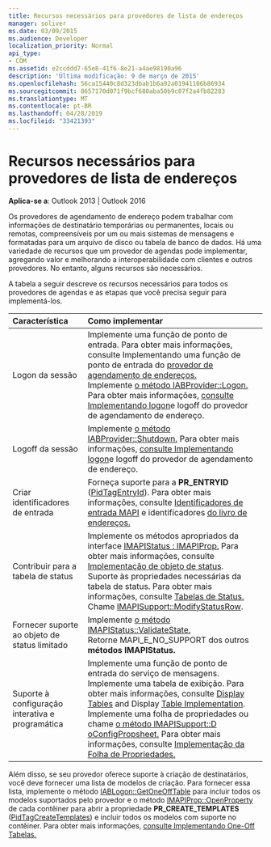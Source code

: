```yaml
---
title: Recursos necessários para provedores de lista de endereços
manager: soliver
ms.date: 03/09/2015
ms.audience: Developer
localization_priority: Normal
api_type:
- COM
ms.assetid: e2ccddd7-65e8-41f6-8e21-a4ae98190a96
description: 'Última modificação: 9 de março de 2015'
ms.openlocfilehash: 56ca15440c8d323dbab1b6a92a01941106b86934
ms.sourcegitcommit: 8657170d071f9bcf680aba50b9c07f2a4fb82283
ms.translationtype: MT
ms.contentlocale: pt-BR
ms.lasthandoff: 04/28/2019
ms.locfileid: "33421393"
---
```

# <a name="required-features-for-address-book-providers"></a>Recursos necessários para provedores de lista de endereços

  
  
**Aplica-se a**: Outlook 2013 | Outlook 2016 
  
Os provedores de agendamento de endereço podem trabalhar com informações de destinatário temporárias ou permanentes, locais ou remotas, compreensíveis por um ou mais sistemas de mensagens e formatadas para um arquivo de disco ou tabela de banco de dados. Há uma variedade de recursos que um provedor de agendas pode implementar, agregando valor e melhorando a interoperabilidade com clientes e outros provedores. No entanto, alguns recursos são necessários.
  
A tabela a seguir descreve os recursos necessários para todos os provedores de agendas e as etapas que você precisa seguir para implementá-los.
  
|**Característica**|**Como implementar**|
|:-----|:-----|
|Logon da sessão  <br/> | Implemente uma função de ponto de entrada. Para obter mais informações, consulte Implementando uma função de ponto de entrada do [provedor de agendamento de endereços.](implementing-an-address-book-provider-entry-point-function.md)  <br/>  Implemente [o método IABProvider::Logon.](iabprovider-logon.md) Para obter mais informações, [consulte Implementando logon](implementing-address-book-provider-logon-and-logoff.md)e logoff do provedor de agendamento de endereço.  <br/> |
|Logoff da sessão  <br/> |Implemente [o método IABProvider::Shutdown.](iabprovider-shutdown.md) Para obter mais informações, [consulte Implementando logon](implementing-address-book-provider-logon-and-logoff.md)e logoff do provedor de agendamento de endereço.  <br/> |
|Criar identificadores de entrada  <br/> |Forneça suporte para a **PR_ENTRYID** ([PidTagEntryId](pidtagentryid-canonical-property.md)). Para obter mais informações, consulte [Identificadores de entrada MAPI](mapi-entry-identifiers.md) e identificadores [do livro de endereços.](address-book-identifiers.md)  <br/> |
|Contribuir para a tabela de status  <br/> | Implemente os métodos apropriados da interface [IMAPIStatus : IMAPIProp.](imapistatusimapiprop.md) Para obter mais informações, consulte [Implementação de objeto de status](status-object-implementation.md).  <br/>  Suporte às propriedades necessárias da tabela de status. Para obter mais informações, consulte [Tabelas de Status.](status-tables.md)  <br/>  Chame [IMAPISupport::ModifyStatusRow](imapisupport-modifystatusrow.md).  <br/> |
|Fornecer suporte ao objeto de status limitado  <br/> | Implemente [o método IMAPIStatus::ValidateState.](imapistatus-validatestate.md)  <br/>  Retorne MAPI_E_NO_SUPPORT dos outros **métodos IMAPIStatus.**  <br/> |
|Suporte à configuração interativa e programática  <br/> | Implemente uma função de ponto de entrada do serviço de mensagens.  <br/>  Implemente uma tabela de exibição. Para obter mais informações, consulte [Display Tables](display-tables.md) and Display [Table Implementation](display-table-implementation.md).  <br/>  Implemente uma folha de propriedades ou chame [o método IMAPISupport::D oConfigPropsheet.](imapisupport-doconfigpropsheet.md) Para obter mais informações, consulte [Implementação da Folha de Propriedades.](property-sheet-implementation.md)  <br/> |
   
Além disso, se seu provedor oferece suporte à criação de destinatários, você deve fornecer uma lista de modelos de criação. Para fornecer essa lista, implemente o método [IABLogon::GetOneOffTable](iablogon-getoneofftable.md) para incluir todos os modelos suportados pelo provedor e o método [IMAPIProp::OpenProperty](imapiprop-openproperty.md) de cada contêiner para abrir a propriedade **PR_CREATE_TEMPLATES** ([PidTagCreateTemplates](pidtagcreatetemplates-canonical-property.md)) e incluir todos os modelos com suporte no contêiner. Para obter mais informações, [consulte Implementando One-Off Tabelas.](implementing-one-off-tables.md)
  

